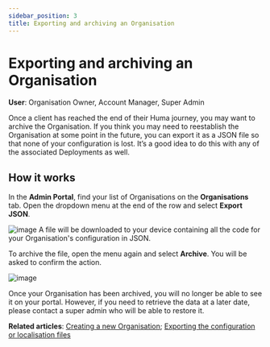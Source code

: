 ```yaml
---
sidebar_position: 3
title: Exporting and archiving an Organisation 
---
```

# Exporting and archiving an Organisation
**User**: Organisation Owner, Account Manager, Super Admin

Once a client has reached the end of their Huma journey, you may want to archive the Organisation. If you think you may need to reestablish the Organisation at some point in the future, you can export it as a JSON file so that none of your configuration is lost. It’s a good idea to do this with any of the associated Deployments as well.

## How it works
In the **Admin Portal**, find your list of Organisations on the **Organisations** tab. Open the dropdown menu at the end of the row and select **Export JSON**. 

![image](./assets/Admin0201.png)
A file will be downloaded to your device containing all the code for your Organisation's configuration in JSON. 

To archive the file, open the menu again and select **Archive**. You will be asked to confirm the action. 

![image](./assets/Admin0202.png)

Once your Organisation has been archived, you will no longer be able to see it on your portal. However, if you need to retrieve the data at a later date, please contact a super admin who will be able to restore it.

**Related articles**: [Creating a new Organisation](./creating-a-new-organisation.md); [Exporting the configuration or localisation files](../managing-deployments/tools-and-navigation/exporting-config-or-localization-files.md)
